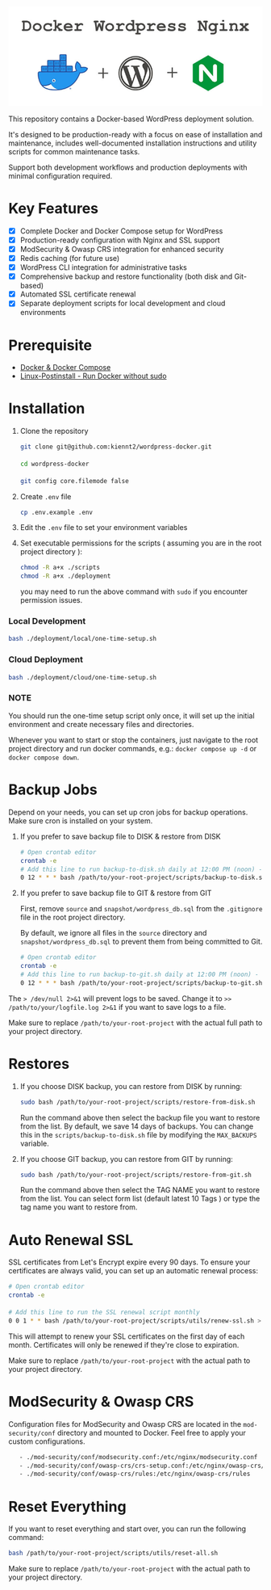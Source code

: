 ![alt text](https://raw.githubusercontent.com/kiennt2/wordpress-docker/refs/heads/master/banner.jpg)

This repository contains a Docker-based WordPress deployment solution.

It's designed to be production-ready with a focus on ease of installation and maintenance, includes well-documented
installation instructions and utility scripts for common maintenance tasks.

Support both development workflows and production deployments with minimal configuration required.

# Key Features

- [x] Complete Docker and Docker Compose setup for WordPress
- [x] Production-ready configuration with Nginx and SSL support
- [x] ModSecurity & Owasp CRS integration for enhanced security
- [x] Redis caching (for future use)
- [x] WordPress CLI integration for administrative tasks
- [x] Comprehensive backup and restore functionality (both disk and Git-based)
- [x] Automated SSL certificate renewal
- [x] Separate deployment scripts for local development and cloud environments

# Prerequisite

* [Docker & Docker Compose](https://docs.docker.com/engine/install/)
* [Linux-Postinstall - Run Docker without sudo](https://docs.docker.com/engine/install/linux-postinstall/)

# Installation

1. Clone the repository

    ```bash
   git clone git@github.com:kiennt2/wordpress-docker.git
   
   cd wordpress-docker
   
   git config core.filemode false
    ```

2. Create ```.env``` file

    ```bash
    cp .env.example .env
    ```

3. Edit the ```.env``` file to set your environment variables


4. Set executable permissions for the scripts ( assuming you are in the root project directory ):

    ```bash
    chmod -R a+x ./scripts
    chmod -R a+x ./deployment
    ```
   you may need to run the above command with `sudo` if you encounter permission issues.

### Local Development

```bash
bash ./deployment/local/one-time-setup.sh
```

### Cloud Deployment

```bash
bash ./deployment/cloud/one-time-setup.sh
```

### NOTE

You should run the one-time setup script only once, it will set up the initial environment and create necessary files
and directories.

Whenever you want to start or stop the containers, just navigate to the root project directory and run docker
commands, e.g.: ```docker compose up -d``` or ```docker compose down```.

# Backup Jobs

Depend on your needs, you can set up cron jobs for backup operations. Make sure cron is installed on your system.

1. If you prefer to save backup file to DISK & restore from DISK
    ```bash
    # Open crontab editor
    crontab -e    
    # Add this line to run backup-to-disk.sh daily at 12:00 PM (noon) - OR select the time you want to run the backup
    0 12 * * * bash /path/to/your-root-project/scripts/backup-to-disk.sh > /dev/null 2>&1    
    ```

2. If you prefer to save backup file to GIT & restore from GIT

   First, remove ```source``` and ```snapshot/wordpress_db.sql``` from the ```.gitignore``` file in the root project directory.

   By default, we ignore all files in the `source` directory and ```snapshot/wordpress_db.sql``` to prevent them from being committed to Git.

   ```bash
   # Open crontab editor
   crontab -e    
   # Add this line to run backup-to-git.sh daily at 12:00 PM (noon) - OR select the time you want to run the backup
   0 12 * * * bash /path/to/your-root-project/scripts/backup-to-git.sh > /dev/null 2>&1
   ```

The ```> /dev/null 2>&1``` will prevent logs to be saved. Change it to ```>> /path/to/your/logfile.log 2>&1``` if you
want to save logs to a file.

Make sure to replace ```/path/to/your-root-project``` with the actual full path to your project directory.

# Restores

1. If you choose DISK backup, you can restore from DISK by running:

    ```bash
    sudo bash /path/to/your-root-project/scripts/restore-from-disk.sh
    ```    
   Run the command above then select the backup file you want to restore from the list. By default, we save 14 days of
   backups. You can change this in the `scripts/backup-to-disk.sh` file by modifying the `MAX_BACKUPS` variable.


2. If you choose GIT backup, you can restore from GIT by running:

    ```bash
   sudo bash /path/to/your-root-project/scripts/restore-from-git.sh
    ```
   Run the command above then select the TAG NAME you want to restore from the list. You can select form list (default
   latest 10 Tags ) or type the tag name you want to restore from.

# Auto Renewal SSL

SSL certificates from Let's Encrypt expire every 90 days. To ensure your certificates are always valid, you can set up
an automatic renewal process:

```bash
# Open crontab editor
crontab -e

# Add this line to run the SSL renewal script monthly
0 0 1 * * bash /path/to/your-root-project/scripts/utils/renew-ssl.sh > /dev/null 2>&1
```

This will attempt to renew your SSL certificates on the first day of each month. Certificates will only be renewed if
they're close to expiration.

Make sure to replace ```/path/to/your-root-project``` with the actual path to your project directory.

# ModSecurity & Owasp CRS

Configuration files for ModSecurity and Owasp CRS are located in the `mod-security/conf` directory and mounted to
Docker. Feel free to apply your custom configurations.

```bash
   - ./mod-security/conf/modsecurity.conf:/etc/nginx/modsecurity.conf
   - ./mod-security/conf/owasp-crs/crs-setup.conf:/etc/nginx/owasp-crs/crs-setup.conf
   - ./mod-security/conf/owasp-crs/rules:/etc/nginx/owasp-crs/rules
```

# Reset Everything

If you want to reset everything and start over, you can run the following command:

```bash
bash /path/to/your-root-project/scripts/utils/reset-all.sh
```

Make sure to replace ```/path/to/your-root-project``` with the actual path to your project directory.
